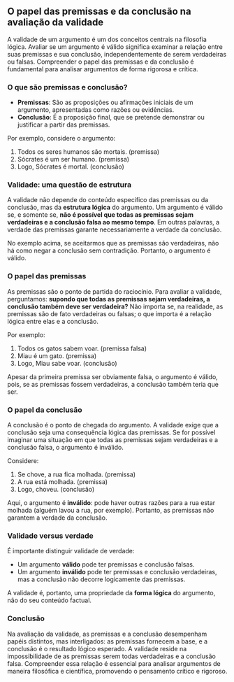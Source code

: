 ## O papel das premissas e da conclusão na avaliação da validade

A validade de um argumento é um dos conceitos centrais na filosofia lógica. Avaliar se um argumento é válido significa examinar a relação entre suas premissas e sua conclusão, independentemente de serem verdadeiras ou falsas. Compreender o papel das premissas e da conclusão é fundamental para analisar argumentos de forma rigorosa e crítica.

### O que são premissas e conclusão?

- **Premissas**: São as proposições ou afirmações iniciais de um argumento, apresentadas como razões ou evidências.
- **Conclusão**: É a proposição final, que se pretende demonstrar ou justificar a partir das premissas.

Por exemplo, considere o argumento:

1. Todos os seres humanos são mortais. (premissa)
2. Sócrates é um ser humano. (premissa)
3. Logo, Sócrates é mortal. (conclusão)

### Validade: uma questão de estrutura

A validade não depende do conteúdo específico das premissas ou da conclusão, mas da **estrutura lógica** do argumento. Um argumento é válido se, e somente se, **não é possível que todas as premissas sejam verdadeiras e a conclusão falsa ao mesmo tempo**. Em outras palavras, a verdade das premissas garante necessariamente a verdade da conclusão.

No exemplo acima, se aceitarmos que as premissas são verdadeiras, não há como negar a conclusão sem contradição. Portanto, o argumento é válido.

### O papel das premissas

As premissas são o ponto de partida do raciocínio. Para avaliar a validade, perguntamos: **supondo que todas as premissas sejam verdadeiras, a conclusão também deve ser verdadeira?** Não importa se, na realidade, as premissas são de fato verdadeiras ou falsas; o que importa é a relação lógica entre elas e a conclusão.

Por exemplo:

1. Todos os gatos sabem voar. (premissa falsa)
2. Miau é um gato. (premissa)
3. Logo, Miau sabe voar. (conclusão)

Apesar da primeira premissa ser obviamente falsa, o argumento é válido, pois, se as premissas fossem verdadeiras, a conclusão também teria que ser.

### O papel da conclusão

A conclusão é o ponto de chegada do argumento. A validade exige que a conclusão seja uma consequência lógica das premissas. Se for possível imaginar uma situação em que todas as premissas sejam verdadeiras e a conclusão falsa, o argumento é inválido.

Considere:

1. Se chove, a rua fica molhada. (premissa)
2. A rua está molhada. (premissa)
3. Logo, choveu. (conclusão)

Aqui, o argumento é **inválido**: pode haver outras razões para a rua estar molhada (alguém lavou a rua, por exemplo). Portanto, as premissas não garantem a verdade da conclusão.

### Validade versus verdade

É importante distinguir validade de verdade:

- Um argumento **válido** pode ter premissas e conclusão falsas.
- Um argumento **inválido** pode ter premissas e conclusão verdadeiras, mas a conclusão não decorre logicamente das premissas.

A validade é, portanto, uma propriedade da **forma lógica** do argumento, não do seu conteúdo factual.

### Conclusão

Na avaliação da validade, as premissas e a conclusão desempenham papéis distintos, mas interligados: as premissas fornecem a base, e a conclusão é o resultado lógico esperado. A validade reside na impossibilidade de as premissas serem todas verdadeiras e a conclusão falsa. Compreender essa relação é essencial para analisar argumentos de maneira filosófica e científica, promovendo o pensamento crítico e rigoroso.
